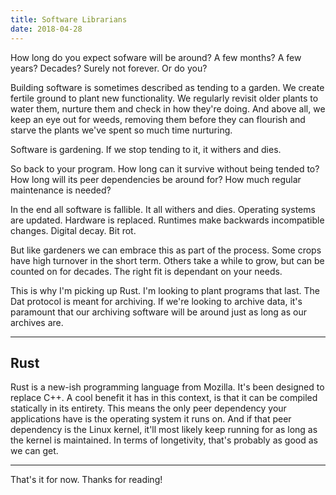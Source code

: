 ```yaml
---
title: Software Librarians
date: 2018-04-28
---
```


How long do you expect sofware will be around? A few months? A few years?
Decades? Surely not forever. Or do you?

Building software is sometimes described as tending to a garden. We create
fertile ground to plant new functionality. We regularly revisit older plants to
water them, nurture them and check in how they're doing. And above all, we keep
an eye out for weeds, removing them before they can flourish and starve the
plants we've spent so much time nurturing.

Software is gardening. If we stop tending to it, it withers and dies.

So back to your program. How long can it survive without being tended to? How
long will its peer dependencies be around for? How much regular maintenance is
needed?

In the end all software is fallible. It all withers and dies. Operating systems
are updated. Hardware is replaced. Runtimes make backwards incompatible changes.
Digital decay. Bit rot.

But like gardeners we can embrace this as part of the process. Some crops have
high turnover in the short term. Others take a while to grow, but can be counted
on for decades. The right fit is dependant on your needs.

This is why I'm picking up Rust. I'm looking to plant programs that last. The
Dat protocol is meant for archiving. If we're looking to archive data, it's
paramount that our archiving software will be around just as long as our
archives are.

---

## Rust
Rust is a new-ish programming language from Mozilla. It's been designed to
replace C++. A cool benefit it has in this context, is that it can be compiled
statically in its entirety. This means the only peer dependency your
applications have is the operating system it runs on. And if that peer
dependency is the Linux kernel, it'll most likely keep running for as long as
the kernel is maintained. In terms of longetivity, that's probably as good as we
can get.

---

That's it for now. Thanks for reading!
